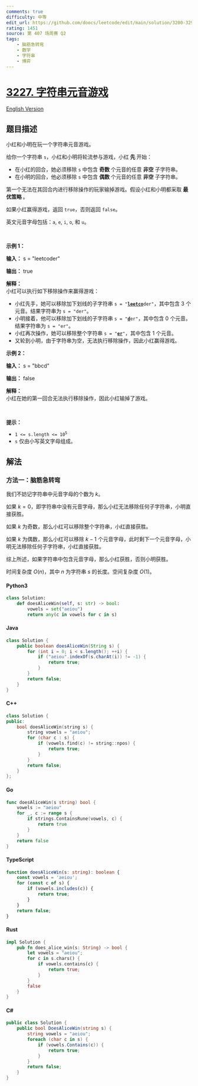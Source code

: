 ```yaml
---
comments: true
difficulty: 中等
edit_url: https://github.com/doocs/leetcode/edit/main/solution/3200-3299/3227.Vowels%20Game%20in%20a%20String/README.md
rating: 1451
source: 第 407 场周赛 Q2
tags:
    - 脑筋急转弯
    - 数学
    - 字符串
    - 博弈
---
```


<!-- problem:start -->

# [3227. 字符串元音游戏](https://leetcode.cn/problems/vowels-game-in-a-string)

[English Version](/solution/3200-3299/3227.Vowels%20Game%20in%20a%20String/README_EN.md)

## 题目描述

<!-- description:start -->

<p>小红和小明在玩一个字符串元音游戏。</p>

<p>给你一个字符串 <code>s</code>，小红和小明将轮流参与游戏，小红<strong> 先 </strong>开始：</p>

<ul>
	<li>在小红的回合，她必须移除 <code>s</code> 中包含 <strong>奇数 </strong>个元音的任意 <strong>非空</strong> <span data-keyword="substring">子字符串</span>。</li>
	<li>在小明的回合，他必须移除 <code>s</code> 中包含 <strong>偶数 </strong>个元音的任意 <strong>非空</strong> <span data-keyword="substring">子字符串</span>。</li>
</ul>

<p>第一个无法在其回合内进行移除操作的玩家输掉游戏。假设小红和小明都采取 <strong>最优策略 </strong>。</p>

<p>如果小红赢得游戏，返回 <code>true</code>，否则返回 <code>false</code>。</p>

<p>英文元音字母包括：<code>a</code>, <code>e</code>, <code>i</code>, <code>o</code>, 和 <code>u</code>。</p>

<p>&nbsp;</p>

<p><strong class="example">示例 1：</strong></p>

<div class="example-block">
<p><strong>输入：</strong> <span class="example-io">s = "leetcoder"</span></p>

<p><strong>输出：</strong> <span class="example-io">true</span></p>

<p><strong>解释：</strong><br />
小红可以执行如下移除操作来赢得游戏：</p>

<ul>
	<li>小红先手，她可以移除加下划线的子字符串 <code>s = "<u><strong>leetco</strong></u>der"</code>，其中包含 3 个元音。结果字符串为 <code>s = "der"</code>。</li>
	<li>小明接着，他可以移除加下划线的子字符串 <code>s = "<u><strong>d</strong></u>er"</code>，其中包含 0 个元音。结果字符串为 <code>s = "er"</code>。</li>
	<li>小红再次操作，她可以移除整个字符串 <code>s = "<strong><u>er</u></strong>"</code>，其中包含 1 个元音。</li>
	<li>又轮到小明，由于字符串为空，无法执行移除操作，因此小红赢得游戏。</li>
</ul>
</div>

<p><strong class="example">示例 2：</strong></p>

<div class="example-block">
<p><strong>输入：</strong> <span class="example-io">s = "bbcd"</span></p>

<p><strong>输出：</strong> <span class="example-io">false</span></p>

<p><strong>解释：</strong><br />
小红在她的第一回合无法执行移除操作，因此小红输掉了游戏。</p>
</div>

<p>&nbsp;</p>

<p><strong>提示：</strong></p>

<ul>
	<li><code>1 &lt;= s.length &lt;= 10<sup>5</sup></code></li>
	<li><code>s</code> 仅由小写英文字母组成。</li>
</ul>

<!-- description:end -->

## 解法

<!-- solution:start -->

### 方法一：脑筋急转弯

我们不妨记字符串中元音字母的个数为 $k$。

如果 $k = 0$，即字符串中没有元音字母，那么小红无法移除任何子字符串，小明直接获胜。

如果 $k$ 为奇数，那么小红可以移除整个字符串，小红直接获胜。

如果 $k$ 为偶数，那么小红可以移除 $k - 1$ 个元音字母，此时剩下一个元音字母，小明无法移除任何子字符串，小红直接获胜。

综上所述，如果字符串中包含元音字母，那么小红获胜，否则小明获胜。

时间复杂度 $O(n)$，其中 $n$ 为字符串 $s$ 的长度。空间复杂度 $O(1)$。

<!-- tabs:start -->

#### Python3

```python
class Solution:
    def doesAliceWin(self, s: str) -> bool:
        vowels = set("aeiou")
        return any(c in vowels for c in s)
```

#### Java

```java
class Solution {
    public boolean doesAliceWin(String s) {
        for (int i = 0; i < s.length(); ++i) {
            if ("aeiou".indexOf(s.charAt(i)) != -1) {
                return true;
            }
        }
        return false;
    }
}
```

#### C++

```cpp
class Solution {
public:
    bool doesAliceWin(string s) {
        string vowels = "aeiou";
        for (char c : s) {
            if (vowels.find(c) != string::npos) {
                return true;
            }
        }
        return false;
    }
};
```

#### Go

```go
func doesAliceWin(s string) bool {
	vowels := "aeiou"
	for _, c := range s {
		if strings.ContainsRune(vowels, c) {
			return true
		}
	}
	return false
}
```

#### TypeScript

```ts
function doesAliceWin(s: string): boolean {
    const vowels = 'aeiou';
    for (const c of s) {
        if (vowels.includes(c)) {
            return true;
        }
    }
    return false;
}
```

#### Rust

```rust
impl Solution {
    pub fn does_alice_win(s: String) -> bool {
        let vowels = "aeiou";
        for c in s.chars() {
            if vowels.contains(c) {
                return true;
            }
        }
        false
    }
}
```

#### C#

```cs
public class Solution {
    public bool DoesAliceWin(string s) {
        string vowels = "aeiou";
        foreach (char c in s) {
            if (vowels.Contains(c)) {
                return true;
            }
        }
        return false;
    }
}
```

<!-- tabs:end -->

<!-- solution:end -->

<!-- problem:end -->
